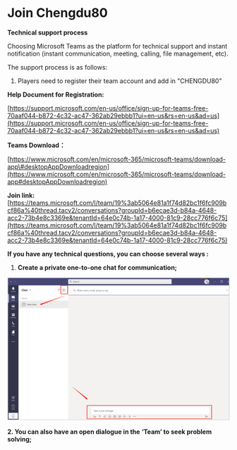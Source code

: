# Join Chengdu80

**Technical support process**

Choosing Microsoft Teams as the platform for technical support and instant notification \(instant communication, meeting, calling, file management, etc\).

The support process is as follows:

1. Players need to register their team account and add in "CHENGDU80"

 **Help Document for Registration:**

[https://support.microsoft.com/en-us/office/sign-up-for-teams-free-70aaf044-b872-4c32-ac47-362ab29ebbb1?ui=en-us&rs=en-us&ad=us](https://support.microsoft.com/en-us/office/sign-up-for-teams-free-70aaf044-b872-4c32-ac47-362ab29ebbb1?ui=en-us&rs=en-us&ad=us)

**Teams Download：**

[https://www.microsoft.com/en/microsoft-365/microsoft-teams/download-app\#desktopAppDownloadregion](https://www.microsoft.com/en/microsoft-365/microsoft-teams/download-app#desktopAppDownloadregion)

**Join link:** [https://teams.microsoft.com/l/team/19%3ab5064e81a1f74d82bc1f6fc909bcf86a%40thread.tacv2/conversations?groupId=b6ecae3d-b84a-4648-acc2-73b4e8c3369e&tenantId=64e0c74b-1a17-4000-81c9-28cc776f6c75](https://teams.microsoft.com/l/team/19%3ab5064e81a1f74d82bc1f6fc909bcf86a%40thread.tacv2/conversations?groupId=b6ecae3d-b84a-4648-acc2-73b4e8c3369e&tenantId=64e0c74b-1a17-4000-81c9-28cc776f6c75)

**If you have any technical questions, you can choose several ways :**

1.  **Create a private one-to-one chat for communication;**

![](../.gitbook/assets/image%20%2887%29.png)

**2. You can also have an open dialogue in the** **‘Team’ to seek problem solving;**


